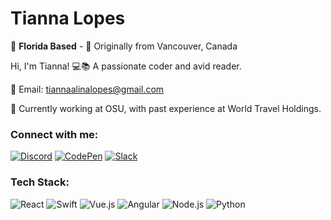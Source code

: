 # Tianna Lopes

🌴 **Florida Based** - 🍁 Originally from Vancouver, Canada

Hi, I'm Tianna! 💻📚 A passionate coder and avid reader.

📧 Email: tiannaalinalopes@gmail.com

🏢 Currently working at OSU, with past experience at World Travel Holdings.

### Connect with me:
[![Discord](https://img.shields.io/badge/Discord-7289DA?style=for-the-badge&logo=discord&logoColor=white)](Alina:p)
[![CodePen](https://img.shields.io/badge/CodePen-000000?style=for-the-badge&logo=codepen&logoColor=white)](https://codepen.io/tiannalopes)
[![Slack](https://img.shields.io/badge/Slack-4A154B?style=for-the-badge&logo=slack&logoColor=white)](mailto:tiannaalinalopes@gmail.com)


### Tech Stack:
![React](https://img.shields.io/badge/React-20232A?style=for-the-badge&logo=react&logoColor=61DAFB)
![Swift](https://img.shields.io/badge/Swift-FA7343?style=for-the-badge&logo=swift&logoColor=white)
![Vue.js](https://img.shields.io/badge/Vue.js-35495E?style=for-the-badge&logo=vue.js&logoColor=4FC08D)
![Angular](https://img.shields.io/badge/Angular-DD0031?style=for-the-badge&logo=angular&logoColor=white)
![Node.js](https://img.shields.io/badge/Node.js-43853D?style=for-the-badge&logo=node-dot-js&logoColor=white)
![Python](https://img.shields.io/badge/Python-3776AB?style=for-the-badge&logo=python&logoColor=white)
